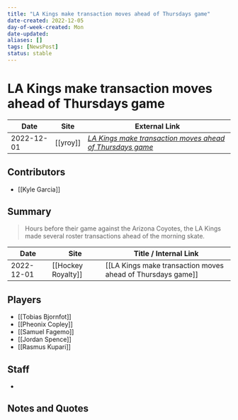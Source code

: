 ```yaml
---
title: "LA Kings make transaction moves ahead of Thursdays game"
date-created: 2022-12-05
day-of-week-created: Mon
date-updated: 
aliases: []
tags: [NewsPost]
status: stable
---
```


# LA Kings make transaction moves ahead of Thursdays game

| Date       | Site     | External Link                                                                                                                                              |
| ---------- | -------- | ---------------------------------------------------------------------------------------------------------------------------------------------------------- |
| 2022-12-01 | [[yroy]] | [*LA Kings make transaction moves ahead of Thursdays game*](https://hockeyroyalty.com/2022/12/01/la-kings-make-transaction-moves-ahead-of-thursdays-game/) |

## Contributors
- [[Kyle Garcia]]

## Summary
> Hours before their game against the Arizona Coyotes, the LA Kings made several roster transactions ahead of the morning skate.

| Date       | Site               | Title / Internal Link                                       |
| ---------- | ------------------ | ----------------------------------------------------------- |
| 2022-12-01 | [[Hockey Royalty]] | [[LA Kings make transaction moves ahead of Thursdays game]] |

## Players
- [[Tobias Bjornfot]]
- [[Pheonix Copley]]
- [[Samuel Fagemo]]
- [[Jordan Spence]]
- [[Rasmus Kupari]]

## Staff
- 

## Notes and Quotes
> 


